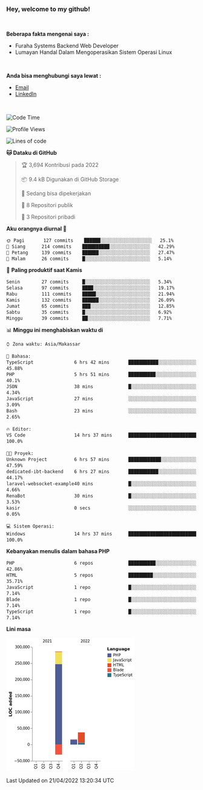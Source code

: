 <h3>Hey, welcome to my github!</h3>

<br>

<p><strong>Beberapa fakta mengenai saya :</strong></p>

<ul>
  <li>Furaha Systems Backend Web Developer</li>
  <li>Lumayan Handal Dalam Mengoperasikan Sistem Operasi Linux</li>
</ul>

<br>

<p><strong>Anda bisa menghubungi saya lewat :</strong></p>

<ul>
  <li><a href="mailto:renaldiapriyanto419@gmail.com">Email</a></li>
  <li><a href="https://www.linkedin.com/in/renaldi-kadang-314314206/">LinkedIn</a></li>
</ul>

<br>

<!--START_SECTION:waka-->
![Code Time](http://img.shields.io/badge/Code%20Time-90%20hrs%2055%20mins-blue)

![Profile Views](http://img.shields.io/badge/Profil%20dilihat-2-blue)

![Lines of code](https://img.shields.io/badge/Sejak%20Hello%20World%20aku%20telah%20menulis-308%20Thousand%20baris%20kode-blue)

**🐱 Dataku di GitHub** 

> 🏆 3,694 Kontribusi pada 2022
 > 
> 📦 9.4 kB Digunakan di GitHub Storage 
 > 
> 💼 Sedang bisa dipekerjakan
 > 
> 📜 8 Repositori publik 
 > 
> 🔑 3 Repositori pribadi  
 > 
**Aku orangnya diurnal 🐤** 

```text
🌞 Pagi       127 commits    ██████░░░░░░░░░░░░░░░░░░░   25.1% 
🌆 Siang      214 commits    ██████████░░░░░░░░░░░░░░░   42.29% 
🌃 Petang     139 commits    ██████░░░░░░░░░░░░░░░░░░░   27.47% 
🌙 Malam      26 commits     █░░░░░░░░░░░░░░░░░░░░░░░░   5.14%

```
📅 **Paling produktif saat Kamis** 

```text
Senin        27 commits     █░░░░░░░░░░░░░░░░░░░░░░░░   5.34% 
Selasa       97 commits     ████░░░░░░░░░░░░░░░░░░░░░   19.17% 
Rabu         111 commits    █████░░░░░░░░░░░░░░░░░░░░   21.94% 
Kamis        132 commits    ██████░░░░░░░░░░░░░░░░░░░   26.09% 
Jumat        65 commits     ███░░░░░░░░░░░░░░░░░░░░░░   12.85% 
Sabtu        35 commits     █░░░░░░░░░░░░░░░░░░░░░░░░   6.92% 
Minggu       39 commits     ██░░░░░░░░░░░░░░░░░░░░░░░   7.71%

```


📊 **Minggu ini menghabiskan waktu di** 

```text
⌚︎ Zona waktu: Asia/Makassar

💬 Bahasa: 
TypeScript               6 hrs 42 mins       ███████████░░░░░░░░░░░░░░   45.88% 
PHP                      5 hrs 51 mins       ██████████░░░░░░░░░░░░░░░   40.1% 
JSON                     38 mins             █░░░░░░░░░░░░░░░░░░░░░░░░   4.34% 
JavaScript               27 mins             ░░░░░░░░░░░░░░░░░░░░░░░░░   3.09% 
Bash                     23 mins             ░░░░░░░░░░░░░░░░░░░░░░░░░   2.65%

🔥 Editor: 
VS Code                  14 hrs 37 mins      █████████████████████████   100.0%

🐱‍💻 Proyek: 
Unknown Project          6 hrs 57 mins       ████████████░░░░░░░░░░░░░   47.59% 
dedicated-ibt-backend    6 hrs 27 mins       ███████████░░░░░░░░░░░░░░   44.17% 
laravel-websocket-example40 mins             █░░░░░░░░░░░░░░░░░░░░░░░░   4.66% 
RenaBot                  30 mins             █░░░░░░░░░░░░░░░░░░░░░░░░   3.53% 
kasir                    0 secs              ░░░░░░░░░░░░░░░░░░░░░░░░░   0.05%

💻 Sistem Operasi: 
Windows                  14 hrs 37 mins      █████████████████████████   100.0%

```

**Kebanyakan menulis dalam bahasa PHP** 

```text
PHP                      6 repos             ██████████░░░░░░░░░░░░░░░   42.86% 
HTML                     5 repos             █████████░░░░░░░░░░░░░░░░   35.71% 
JavaScript               1 repo              █░░░░░░░░░░░░░░░░░░░░░░░░   7.14% 
Blade                    1 repo              █░░░░░░░░░░░░░░░░░░░░░░░░   7.14% 
TypeScript               1 repo              █░░░░░░░░░░░░░░░░░░░░░░░░   7.14%

```


**Lini masa**

![Chart not found](https://raw.githubusercontent.com/Sylent-Sys/Sylent-Sys/main/charts/bar_graph.png) 


 Last Updated on 21/04/2022 13:20:34 UTC
<!--END_SECTION:waka-->

